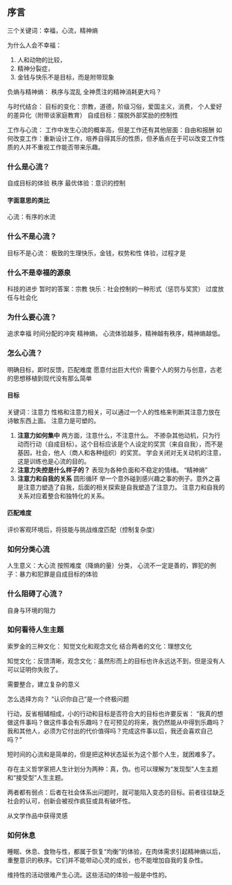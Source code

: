 ## 序言

三个关键词：幸福，心流，精神熵

为什么人会不幸福：

1. 人和动物的比较，
2. 精神分裂症，
3. 金钱与快乐不是目标，而是附带现象

负熵与精神熵：
秩序与混乱
全神贯注的精神消耗更大吗？

与时代结合：
目标的变化：宗教，道德，阶级习俗，爱国主义，消费，
个人爱好的差异化（附带谈家庭教育）
自成目标：摆脱外部奖励的控制性

工作与心流：
工作中发生心流的概率高，但是工作还有其他层面：自由和报酬
如何改变工作：重新设计工作，培养自得其乐的性质，但矛盾点在于可以改变工作性质的人并不重视工作能否带来乐趣。

### 什么是心流？

自成目标的体验
秩序
最优体验：意识的控制

#### 字面意思的类比

心流：有序的水流

### 什么不是心流？

目标不是心流：
极致的生理快乐，金钱，权势和性
体验，过程才是

### 什么不是幸福的源泉

科技的进步
暂时的答案：宗教
快乐：社会控制的一种形式（惩罚与奖赏）
过度放任与社会化

### 为什么要心流？

追求幸福
时间分配的冲突
精神熵，
心流体验越多，精神越有秩序，精神熵越低。

### 怎么心流？

明确目标，即时反馈，匹配难度
愿意付出巨大代价
需要个人的努力与创意，古老的思想移植到现代没有那么简单

#### 目标
关键词：注意力
性格和注意力相关，可以通过一个人的性格来判断其注意力放在诗敏东西上面。
注意力是可塑的。
1. **注意力如何集中**
两方面，注意什么，不注意什么。
不掺杂其他动机，只为行动而行动（自成目标）。这个目标应该是个人设定的奖赏（来自自我），而不是基因，社会，他人（商人和各种组织）的奖赏。
学会关闭对无关动机的注意，这是训练也是心流的目的。
2. **注意力失控是什么样子的？**
表现为各种负面和不稳定的情绪。
“精神熵”
3. **注意力和自我的关系**
圆形循环
举一个意外碰到感兴趣之事的例子。意外之喜是注意力塑造了自我，后面的相关探索是自我塑造了注意力。
注意力和自我的关系对应着整合和独特化的关系。


#### 匹配难度

评价客观环境后，将技能与挑战维度匹配（控制复杂度）

### 如何分类心流

人生意义：大心流
按照难度（降熵的量）分类，
心流不一定是善的，罪犯的例子：暴力和犯罪是自成目标的体验

### 什么阻碍了心流？

自身与环境的阻力

### 如何看待人生主题
索罗金的三种文化：
知觉文化和观念文化
结合两者的文化：理想文化

知觉文化：反馈清晰，观念文化：虽然形而上的目标也许永远达不到，但是没有人可以证明你失败了。

需要整合，建立复杂的意义

怎么选择方向？
“认识你自己“是一个终极问题

行动，反省相辅相成，小的行动和目标是否符合大的目标也许要反省：
“我真的想做这件事吗？做这件事会有乐趣吗？在可预见的将来，我仍然能从中得到乐趣吗？我和其他人，必须为它付出的代价值得吗？完成这件事以后，我还会喜欢自己吗？”

短时间的心流和是简单的，但是把这种状态延长为这个那个人生，就困难多了。

存在主义哲学家把人生计划分为两种：真，伪。也可以理解为“发现型”人生主题和“接受型”人生主题。

两者都有弱点：后者在社会体系出问题时，就可能陷入变态的目标。前者往往缺乏社会的认可，创新会被视作疯狂或具有破坏性。

从文学作品中获得灵感


### 如何休息
睡眠、休息、食物与性，都属于恢复“均衡”的体验，在肉体需求引起精神熵以后，重整意识的秩序。它们并不能带动心灵的成长，也不能增加自我的复杂性。

维持性的活动很难产生心流。这些活动的体验一般是中性的。